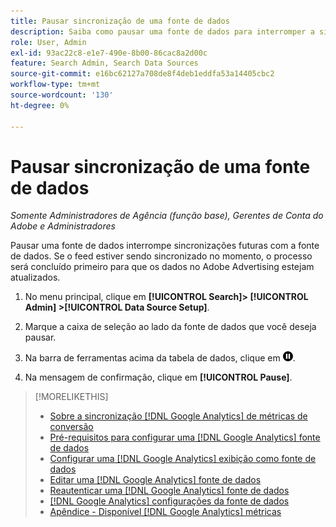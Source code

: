 ```yaml
---
title: Pausar sincronização de uma fonte de dados
description: Saiba como pausar uma fonte de dados para interromper a sincronização.
role: User, Admin
exl-id: 93ac22c8-e1e7-490e-8b00-86cac8a2d00c
feature: Search Admin, Search Data Sources
source-git-commit: e16bc62127a708de8f4deb1eddfa53a14405cbc2
workflow-type: tm+mt
source-wordcount: '130'
ht-degree: 0%

---
```


# Pausar sincronização de uma fonte de dados

*Somente Administradores de Agência (função base), Gerentes de Conta do Adobe e Administradores*

Pausar uma fonte de dados interrompe sincronizações futuras com a fonte de dados. Se o feed estiver sendo sincronizado no momento, o processo será concluído primeiro para que os dados no Adobe Advertising estejam atualizados.

1. No menu principal, clique em **[!UICONTROL Search]> [!UICONTROL Admin] >[!UICONTROL Data Source Setup]**.

1. Marque a caixa de seleção ao lado da fonte de dados que você deseja pausar.

1. Na barra de ferramentas acima da tabela de dados, clique em ![Pausar](/help/search-social-commerce/assets/pause.png "Pausar").

1. Na mensagem de confirmação, clique em **[!UICONTROL Pause]**.

>[!MORELIKETHIS]
>
>* [Sobre a sincronização [!DNL Google Analytics] de métricas de conversão](data-source-about.md)
>* [Pré-requisitos para configurar uma [!DNL Google Analytics] fonte de dados](data-source-prerequisites.md)
>* [Configurar uma  [!DNL Google Analytics] exibição como fonte de dados](data-source-configure.md)
>* [Editar uma [!DNL Google Analytics] fonte de dados](data-source-edit.md)
>* [Reautenticar uma [!DNL Google Analytics] fonte de dados](data-source-reauthenticate.md)
>* [[!DNL Google Analytics] configurações da fonte de dados](data-source-settings.md)
>* [Apêndice - Disponível [!DNL Google Analytics] métricas](data-source-ga-metrics.md)
